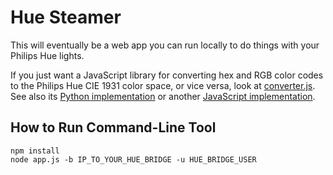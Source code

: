 # Hue Steamer

This will eventually be a web app you can run locally to do things with your
Philips Hue lights.

If you just want a JavaScript library for converting hex and RGB color codes to
the Philips Hue CIE 1931 color space, or vice versa, look at
[converter.js](converter.js). See also its
[Python implementation](https://github.com/benknight/hue-python-rgb-converter/blob/master/rgb_cie.py)
or another
[JavaScript implementation](https://github.com/bjohnso5/hue-hacking/blob/master/src/colors.js).

## How to Run Command-Line Tool

    npm install
    node app.js -b IP_TO_YOUR_HUE_BRIDGE -u HUE_BRIDGE_USER

